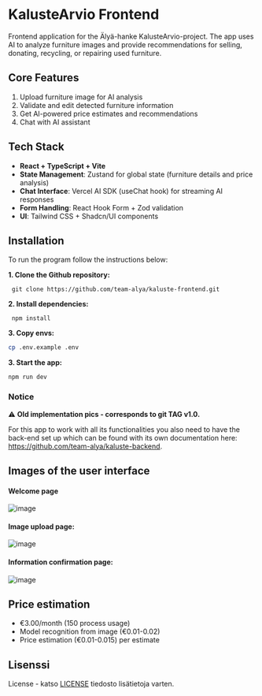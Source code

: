 # KalusteArvio Frontend

Frontend application for the Älyä-hanke KalusteArvio-project. The app uses AI to analyze furniture images and provide recommendations for selling, donating, recycling, or repairing used furniture.

## Core Features

1. Upload furniture image for AI analysis
2. Validate and edit detected furniture information
3. Get AI-powered price estimates and recommendations
4. Chat with AI assistant

## Tech Stack

- **React + TypeScript + Vite**
- **State Management**: Zustand for global state (furniture details and price analysis)
- **Chat Interface**: Vercel AI SDK (useChat hook) for streaming AI responses
- **Form Handling**: React Hook Form + Zod validation
- **UI**: Tailwind CSS + Shadcn/UI components

## Installation

To run the program follow the instructions below:

**1. Clone the Github repository:**

` git clone https://github.com/team-alya/kaluste-frontend.git`

**2. Install dependencies:**

` npm install`

**3. Copy envs:**

```bash
cp .env.example .env
```

**3. Start the app:**

`npm run dev`

### Notice

⚠️ **Old implementation pics - corresponds to git TAG v1.0.**

For this app to work with all its functionalities you also need to have the back-end set up which can be found with its own documentation here: https://github.com/team-alya/kaluste-backend.

## Images of the user interface

#### Welcome page

![image](https://github.com/user-attachments/assets/a0fb099a-a229-4515-8203-b3682c99cf03)

#### Image upload page:

![image](https://github.com/user-attachments/assets/5141177c-e5f3-49eb-8e04-ef476624e90b)

#### Information confirmation page:

![image](https://github.com/user-attachments/assets/7f6d7b32-837c-45bf-a1d5-311f48bb2098)

## Price estimation
- €3.00/month (150 process usage)
- Model recognition from image (€0.01-0.02)
- Price estimation (€0.01-0.015) per estimate

## Lisenssi

License - katso [LICENSE](LICENSE) tiedosto lisätietoja varten.
